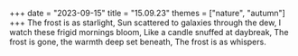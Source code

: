 +++
date = "2023-09-15"
title = "15.09.23"
themes = ["nature", "autumn"]
+++
The frost is as starlight,
Sun scattered to galaxies through the dew,
I watch these frigid mornings bloom,
Like a candle snuffed at daybreak,
The frost is gone, the warmth deep set beneath,
The frost is as whispers.
